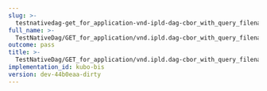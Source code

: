 ```yaml
---
slug: >-
  testnativedag-get_for_application-vnd-ipld-dag-cbor_with_query_filename_includes_content-disposition_with_custom_filename
full_name: >-
  TestNativeDag/GET_for_application/vnd.ipld.dag-cbor_with_query_filename_includes_Content-Disposition_with_custom_filename
outcome: pass
title: >-
  TestNativeDag/GET_for_application/vnd.ipld.dag-cbor_with_query_filename_includes_Content-Disposition_with_custom_filename
implementation_id: kubo-bis
version: dev-44b0eaa-dirty
---
```


